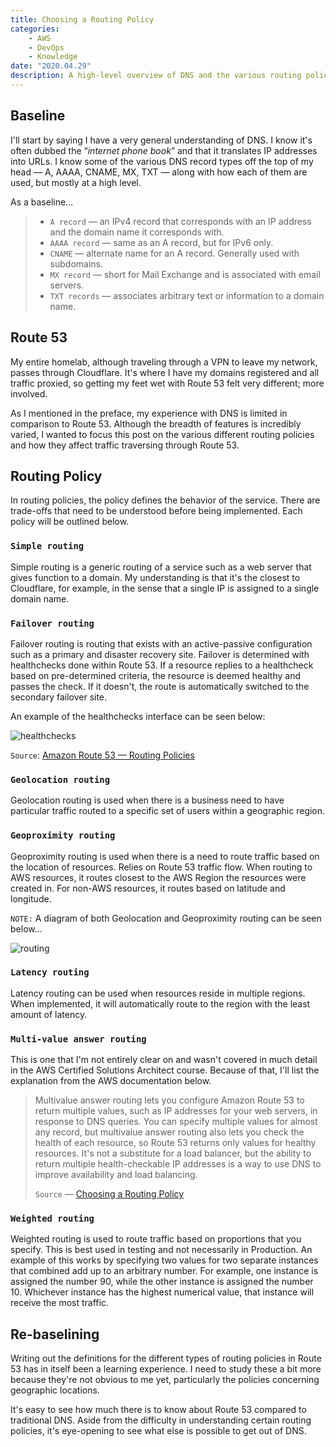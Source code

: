 ```yaml
---
title: Choosing a Routing Policy
categories:
    - AWS
    - DevOps
    - Knowledge
date: "2020.04.29"
description: A high-level overview of DNS and the various routing policies available in AWS Route 53.
---
```


## Baseline

I'll start by saying I have a very general understanding of DNS. I know it's often dubbed the “*internet phone book*” and that it translates IP addresses into URLs. I know some of the various DNS record types off the top of my head — A, AAAA, CNAME, MX, TXT — along with how each of them are used, but mostly at a high level.

As a baseline...

> * `A record` — an IPv4 record that corresponds with an IP address and the domain name it corresponds with.
> * `AAAA record` — same as an A record, but for IPv6 only.
> * `CNAME` — alternate name for an A record. Generally used with subdomains.
> * `MX record` — short for Mail Exchange and is associated with email servers.
> * `TXT records` — associates arbitrary text or information to a domain name.

## Route 53

My entire homelab, although traveling through a VPN to leave my network, passes through Cloudflare. It's where I have my domains registered and all traffic proxied, so getting my feet wet with Route 53 felt very different; more involved.

As I mentioned in the preface, my experience with DNS is limited in comparison to Route 53. Although the breadth of features is incredibly varied, I wanted to focus this post on the various different routing policies and how they affect traffic traversing through Route 53.

## Routing Policy

In routing policies, the policy defines the behavior of the service. There are trade-offs that need to be understood before being implemented. Each policy will be outlined below.

### `Simple routing`

Simple routing is a generic routing of a service such as a web server that gives function to a domain. My understanding is that it's the closest to Cloudflare, for example, in the sense that a single IP is assigned to a single domain name.

### `Failover routing`

Failover routing is routing that exists with an active-passive configuration such as a primary and disaster recovery site. Failover is determined with healthchecks done within Route 53. If a resource replies to a healthcheck based on pre-determined criteria, the resource is deemed healthy and passes the check. If it doesn't, the route is automatically switched to the secondary failover site.

An example of the healthchecks interface can be seen below:

![healthchecks](https://cdn.levine.io/uploads/images/gallery/2022-09//04/1_H4_Es0n0UVn4DeHMOIkN8w.png)

`Source`: [Amazon Route 53 — Routing Policies](https://medium.com/tensult/amazon-route-53-routing-policies-cbe356b851d3)

### `Geolocation routing`

Geolocation routing is used when there is a business need to have particular traffic routed to a specific set of users within a geographic region.

### `Geoproximity routing`

Geoproximity routing is used when there is a need to route traffic based on the location of resources. Relies on Route 53 traffic flow. When routing to AWS resources, it routes closest to the AWS Region the resources were created in. For non-AWS resources, it routes based on latitude and longitude.

`NOTE:` A diagram of both Geolocation and Geoproximity routing can be seen below...

![routing](https://cdn.levine.io/uploads/images/gallery/2022-09//04/Screen-Shot-2020-04-29-at-12.09.52-AM.png)

### `Latency routing`

Latency routing can be used when resources reside in multiple regions. When implemented, it will automatically route to the region with the least amount of latency.

### `Multi-value answer routing`

This is one that I'm not entirely clear on and wasn't covered in much detail in the AWS Certified Solutions Architect course. Because of that, I'll list the explanation from the AWS documentation below.
> Multivalue answer routing lets you configure Amazon Route 53 to return multiple values, such as IP addresses for your web servers, in response to DNS queries. You can specify multiple values for almost any record, but multivalue answer routing also lets you check the health of each resource, so Route 53 returns only values for healthy resources. It's not a substitute for a load balancer, but the ability to return multiple health-checkable IP addresses is a way to use DNS to improve availability and load balancing.
>
> `Source` — [Choosing a Routing Policy](https://docs.aws.amazon.com/Route53/latest/DeveloperGuide/routing-policy.html)

### `Weighted routing`

Weighted routing is used to route traffic based on proportions that you specify. This is best used in testing and not necessarily in Production. An example of this works by specifying two values for two separate instances that combined add up to an arbitrary number. For example, one instance is assigned the number 90, while the other instance is assigned the number 10. Whichever instance has the highest numerical value, that instance will receive the most traffic.

## Re-baselining

Writing out the definitions for the different types of routing policies in Route 53 has in itself been a learning experience. I need to study these a bit more because they're not obvious to me yet, particularly the policies concerning geographic locations.

It's easy to see how much there is to know about Route 53 compared to traditional DNS. Aside from the difficulty in understanding certain routing policies, it's eye-opening to see what else is possible to get out of DNS.
